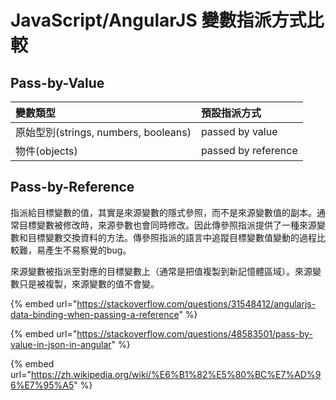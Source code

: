 # JavaScript/AngularJS 變數指派方式比較

## Pass-by-Value

| 變數類型 | 預設指派方式 |
| :--- | :--- |
| 原始型別\(strings, numbers, booleans\) | passed by value |
| 物件\(objects\) | passed by reference |

## Pass-by-Reference

指派給目標變數的值，其實是來源變數的隱式參照，而不是來源變數值的副本。通常目標變數被修改時，來源參數也會同時修改。因此傳參照指派提供了一種來源變數和目標變數交換資料的方法。傳參照指派的語言中追蹤目標變數值變動的過程比較難，易產生不易察覺的bug。

來源變數被指派至對應的目標變數上（通常是把值複製到新記憶體區域）。來源變數只是被複製，來源變數的值不會變。

{% embed url="https://stackoverflow.com/questions/31548412/angularjs-data-binding-when-passing-a-reference" %}

{% embed url="https://stackoverflow.com/questions/48583501/pass-by-value-in-json-in-angular" %}

{% embed url="https://zh.wikipedia.org/wiki/%E6%B1%82%E5%80%BC%E7%AD%96%E7%95%A5" %}



